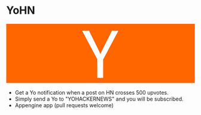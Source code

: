 # YoHN

![alt tag](https://raw.githubusercontent.com/sauravtom/yohackernews/master/hn.jpg)

+ Get a Yo notification when a post on HN crosses 500 upvotes.
+ Simply send a Yo to "YOHACKERNEWS" and you will be subscribed.
+ Appengine app (pull requests welcome)
